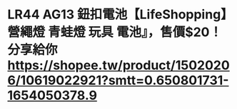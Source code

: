 # LR44 AG13 鈕扣電池【LifeShopping】營繩燈 青蛙燈 玩具 電池』，售價$20！分享給你 https://shopee.tw/product/15020206/10619022921?smtt=0.650801731-1654050378.9